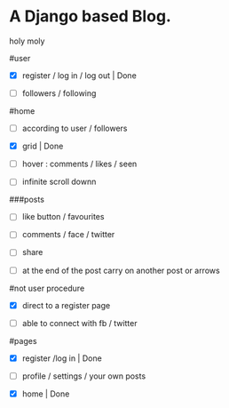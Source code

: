 <h1>A Django based Blog.</h1> 
holy moly

#user 

- [X]  register / log in / log out | Done
  
- [ ]  followers / following 
  
#home

- [ ]  according to user / followers  
 
- [X]  grid | Done
  
- [ ]  hover : comments / likes / seen
  
- [ ]  infinite scroll downn
  
###posts 

- [ ]  like button / favourites
  
- [ ]  comments / face / twitter
  
- [ ]  share
  
- [ ]  at the end of the post carry on another post or arrows 

#not user procedure

- [X]  direct to a register page 
  
- [ ]  able to connect with fb / twitter 
  
#pages
- [X]  register /log in | Done

- [ ]  profile / settings / your own posts 

- [X]  home | Done

